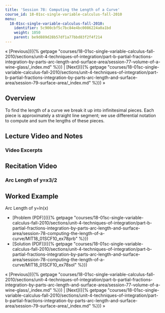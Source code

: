 ```yaml
---
title: 'Session 78: Computing the Length of a Curve'
course_id: 18-01sc-single-variable-calculus-fall-2010
menu:
  18-01sc-single-variable-calculus-fall-2010:
    identifier: 5c900cbf5c7bc84e4bc0086224a0a1bd
    weight: 1050
    parent: be9d889d28b57df1a77bbd83f2f4f214
---
```

« [Previous]({{% getpage "courses/18-01sc-single-variable-calculus-fall-2010/sections/unit-4-techniques-of-integration/part-b-partial-fractions-integration-by-parts-arc-length-and-surface-area/session-77-volume-of-a-wine-glass/_index.md" %}}) | [Next]({{% getpage "courses/18-01sc-single-variable-calculus-fall-2010/sections/unit-4-techniques-of-integration/part-b-partial-fractions-integration-by-parts-arc-length-and-surface-area/session-79-surface-area/_index.md" %}}) »

Overview
--------

To find the length of a curve we break it up into infinitesimal pieces. Each piece is approximately a straight line segment; we use differential notation to compute and sum the lengths of these pieces.

Lecture Video and Notes
-----------------------

### Video Excerpts

Recitation Video
----------------

### Arc Length of y=x3/2

Worked Example
--------------

Arc Length of y=ln(x)

*   [Problem (PDF)]({{% getpage "courses/18-01sc-single-variable-calculus-fall-2010/sections/unit-4-techniques-of-integration/part-b-partial-fractions-integration-by-parts-arc-length-and-surface-area/session-78-computing-the-length-of-a-curve/MIT18_01SCF10_ex78prb" %}})
*   [Solution (PDF)]({{% getpage "courses/18-01sc-single-variable-calculus-fall-2010/sections/unit-4-techniques-of-integration/part-b-partial-fractions-integration-by-parts-arc-length-and-surface-area/session-78-computing-the-length-of-a-curve/MIT18_01SCF10_ex78sol" %}})

« [Previous]({{% getpage "courses/18-01sc-single-variable-calculus-fall-2010/sections/unit-4-techniques-of-integration/part-b-partial-fractions-integration-by-parts-arc-length-and-surface-area/session-77-volume-of-a-wine-glass/_index.md" %}}) | [Next]({{% getpage "courses/18-01sc-single-variable-calculus-fall-2010/sections/unit-4-techniques-of-integration/part-b-partial-fractions-integration-by-parts-arc-length-and-surface-area/session-79-surface-area/_index.md" %}}) »